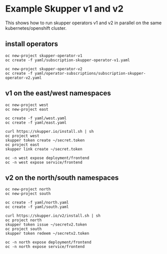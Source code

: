 # Example Skupper v1 and v2

This shows how to run skupper operators v1 and v2 in parallel on the same kubernetes/openshift cluster.

## install operators

```
oc new-project skupper-operator-v1
oc create -f yaml/subscription-skupper-operator-v1.yaml

oc new-project skupper-operator-v2
oc create -f yaml/operator-subscriptions/subscription-skupper-operator-v2.yaml
```

## v1 on the east/west namespaces

```
oc new-project west
oc new-project east

oc create -f yaml/west.yaml
oc create -f yaml/east.yaml
```

```
curl https://skupper.io/install.sh | sh
oc project west
skupper token create ~/secret.token
oc project east
skupper link create ~/secret.token
```

```
oc -n west expose deployment/frontend
oc -n west expose service/frontend
```


## v2 on the north/south namespaces

```
oc new-project north
oc new-project south

oc create -f yaml/north.yaml
oc create -f yaml/south.yaml
```

```
curl https://skupper.io/v2/install.sh | sh
oc project north
skupper token issue ~/secretv2.token
oc project south
skupper token redeem ~/secretv2.token
```

```
oc -n north expose deployment/frontend
oc -n north expose service/frontend
```


